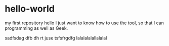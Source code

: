 # hello-world
my first repository
hello I just  want to know how to use the tool, so  that I can programming as well as Geek.


sadfsdag dfb dh rt  juse tsfsfrgdfg
lalalalalallalalal
